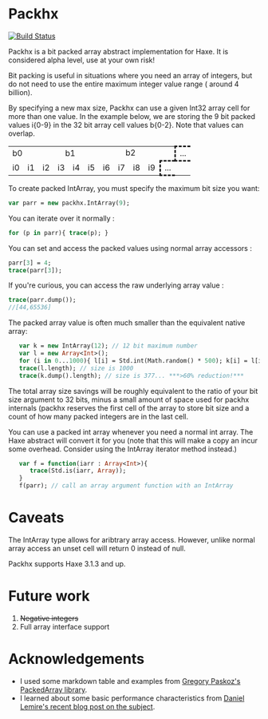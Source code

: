 # Packhx
[![Build Status][travis-ci]][travis-ci 2]

Packhx is a bit packed array abstract implementation for Haxe.  It is considered alpha 
level, use at your own risk!


Bit packing is useful in situations where you need an array of integers, but do 
not need to use the entire maximum integer value range ( around 4 billion).

By specifying a new max size, Packhx can use a given Int32 array cell for more
than one value. In the example below, we are storing the 9 bit packed values i{0-9} in
the 32 bit array cell values b{0-2}.  Note that values can overlap.

<table class="monospace">
  <tr>
    <td colspan="32">b0</td>
    <td colspan="32">b1</td>
    <td colspan="32">b2</td>
    <td style="border-style: dashed; border-right: none;">...</td>
  </tr>
  <tr>
    <td colspan="9">i0</td>
    <td colspan="9">i1</td>
    <td colspan="9">i2</td>
    <td colspan="9">i3</td>
    <td colspan="9">i4</td>
    <td colspan="9">i5</td>
    <td colspan="9">i6</td>
    <td colspan="9">i7</td>
    <td colspan="9">i8</td>
    <td colspan="9">i9</td>
    <td style="border-style: dashed; border-right: none;">...</td>
  </tr>
</table>




To create packed IntArray, you must specify the maximum bit size you want:

```haxe
var parr = new packhx.IntArray(9);
```

You can iterate over it normally : 

```haxe
for (p in parr){ trace(p); }
```

You can set and access the packed values using normal array accessors :

```haxe
parr[3] = 4;
trace(parr[3]);
```

If you're curious, you can access the raw underlying array value : 

```haxe
trace(parr.dump());
//[44,65536]
```

The packed array value is often much smaller than the equivalent native array:

```haxe
   var k = new IntArray(12); // 12 bit maximum number
   var l = new Array<Int>();
   for (i in 0...1000){ l[i] = Std.int(Math.random() * 500); k[i] = l[i]; }
   trace(l.length); // size is 1000
   trace(k.dump().length); // size is 377... ***>60% reduction!***
```

The total array size savings will be roughly equivalent to the ratio of your bit
size argument to 32 bits, minus a small amount of space used for packhx
internals (packhx reserves the first cell of the array to store bit size and a
count of how many packed integers are in the last cell.


You can use a packed int array whenever you need a normal int array.  The Haxe
abstract will convert it for you (note that this will make a copy an incur some
overhead.  Consider using the IntArray iterator method instead.)

```haxe
   var f = function(iarr : Array<Int>){
      trace(Std.is(iarr, Array));
   }
   f(parr); // call an array argument function with an IntArray
```
# Caveats

The IntArray type allows for aribtrary array access.  However, unlike normal
array access an unset cell will return 0 instead of null.

Packhx supports Haxe 3.1.3 and up.


# Future work
1. <strike>Negative integers</strike>
2. Full array interface support

# Acknowledgements

* I used some markdown table and examples from [Gregory Paskoz's PackedArray library][gpaskoz].
* I learned about some basic performance characteristics from [Daniel Lemire's
recent blog post on the
subject][lemire].



[gpaskoz]: https://github.com/gpakosz/PackedArray
[lemire]: http://lemire.me/blog/archives/2012/03/06/how-fast-is-bit-packing/
[travis-ci]: https://travis-ci.org/jdonaldson/packhx.svg?branch=master
[travis-ci 2]: https://travis-ci.org/jdonaldson/packhx
